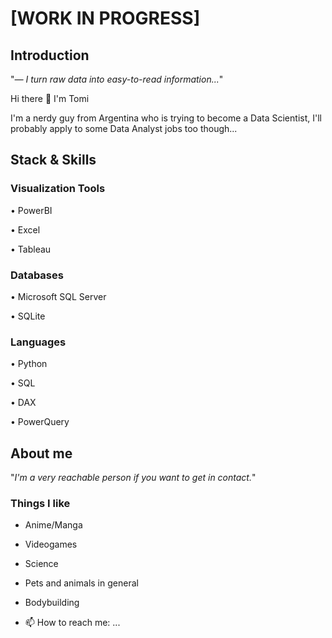 # [WORK IN PROGRESS]

## Introduction

"*— I turn raw data into easy-to-read information...*"

Hi there 👋 I'm Tomi

I'm a nerdy guy from Argentina who is trying to become a Data Scientist, I'll probably apply to some Data Analyst jobs too though...

## Stack & Skills

### Visualization Tools
• PowerBI

• Excel

• Tableau

### Databases
• Microsoft SQL Server

• SQLite
### Languages 
• Python

• SQL

• DAX

• PowerQuery

## About me
"*I'm a very reachable person if you want to get in contact.*"
### Things I like
 - Anime/Manga
 - Videogames
 - Science
 - Pets and animals in general
 - Bodybuilding

 - 📫 How to reach me: ...
